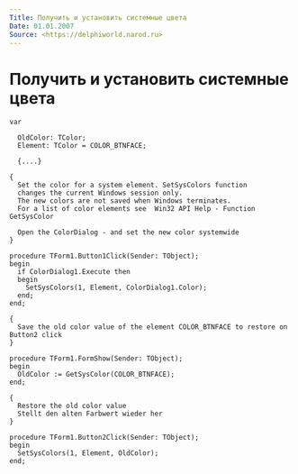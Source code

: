 ```yaml
---
Title: Получить и установить системные цвета
Date: 01.01.2007
Source: <https://delphiworld.narod.ru>
---
```



Получить и установить системные цвета
=====================================

    var 
     
      OldColor: TColor; 
      Element: TColor = COLOR_BTNFACE; 
     
      {....} 
     
    { 
      Set the color for a system element. SetSysColors function 
      changes the current Windows session only. 
      The new colors are not saved when Windows terminates. 
      For a list of color elements see  Win32 API Help - Function GetSysColor 
     
      Open the ColorDialog - and set the new color systemwide 
    } 
     
    procedure TForm1.Button1Click(Sender: TObject); 
    begin 
      if ColorDialog1.Execute then 
      begin 
        SetSysColors(1, Element, ColorDialog1.Color); 
      end; 
    end; 
     
    { 
      Save the old color value of the element COLOR_BTNFACE to restore on Button2 click 
    } 
     
    procedure TForm1.FormShow(Sender: TObject); 
    begin 
      OldColor := GetSysColor(COLOR_BTNFACE); 
    end; 
     
    { 
      Restore the old color value 
      Stellt den alten Farbwert wieder her 
    } 
     
    procedure TForm1.Button2Click(Sender: TObject); 
    begin 
      SetSysColors(1, Element, OldColor); 
    end;

